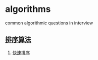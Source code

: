 # algorithms
common algorithmic questions in interview

## [排序算法](./排序算法)
1. [快速排序](./排序算法/quickSort.cpp)

